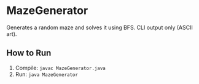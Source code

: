 # MazeGenerator

Generates a random maze and solves it using BFS. CLI output only (ASCII art).

## How to Run
1. Compile: `javac MazeGenerator.java`
2. Run: `java MazeGenerator`